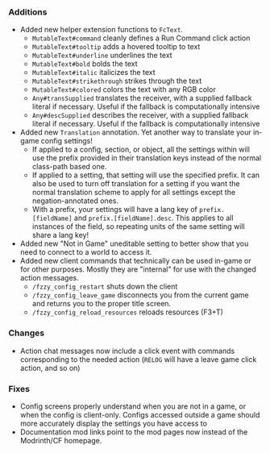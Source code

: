 ### Additions
* Added new helper extension functions to `FcText`.
  * `MutableText#command` cleanly defines a Run Command click action
  * `MutableText#tooltip` adds a hovered tooltip to text
  * `MutableText#underline` underlines the text
  * `MutableText#bold` bolds the text
  * `MutableText#italic` italicizes the text
  * `MutableText#strikethrough` strikes through the text
  * `MutableText#colored` colors the text with any RGB color
  * `Any#transSupplied` translates the receiver, with a supplied fallback literal if necessary. Useful if the fallback is computationally intensive
  * `Any#descSupplied` describes the receiver, with a supplied fallback literal if necessary. Useful if the fallback is computationally intensive
* Added new `Translation` annotation. Yet another way to translate your in-game config settings!
  * If applied to a config, section, or object, all the settings within will use the prefix provided in their translation keys instead of the normal class-path based one.
  * If applied to a setting, that setting will use the specified prefix. It can also be used to turn off translation for a setting if you want the normal translation scheme to apply for all settings except the negation-annotated ones.
  * With a prefix, your settings will have a lang key of `prefix.[fieldName]` and `prefix.[fieldName].desc`. This applies to all instances of the field, so repeating units of the same setting will share a lang key!
* Added new "Not in Game" uneditable setting to better show that you need to connect to a world to access it.
* Added new client commands that technically can be used in-game or for other purposes. Mostly they are "internal" for use with the changed action messages.
  * `/fzzy_config_restart` shuts down the client
  * `/fzzy_config_leave_game` disconnects you from the current game and returns you to the proper title screen.
  * `/fzzy_config_reload_resources` reloads resources (F3+T)

### Changes
* Action chat messages now include a click event with commands corresponding to the needed action (`RELOG` will have a leave game click action, and so on)

### Fixes
* Config screens properly understand when you are not in a game, or when the config is client-only. Configs accessed outside a game should more accurately display the settings you have access to
* Documentation mod links point to the mod pages now instead of the Modrinth/CF homepage.